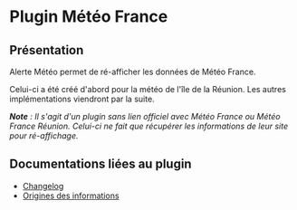 # Plugin Météo France

## Présentation

Alerte Météo permet de ré-afficher les données de Météo France.

Celui-ci a été créé d'abord pour la météo de l'île de la Réunion. Les autres implémentations viendront par la suite.

***Note** : Il s'agit d'un plugin sans lien officiel avec Météo France ou Météo France Réunion. Celui-ci ne fait que récupérer les informations de leur site pour ré-affichage.*

## Documentations liées au plugin

- [Changelog](docs/fr_FR/changelog.md)
- [Origines des informations](docs/fr_FR/infos_meteofrance.md)
